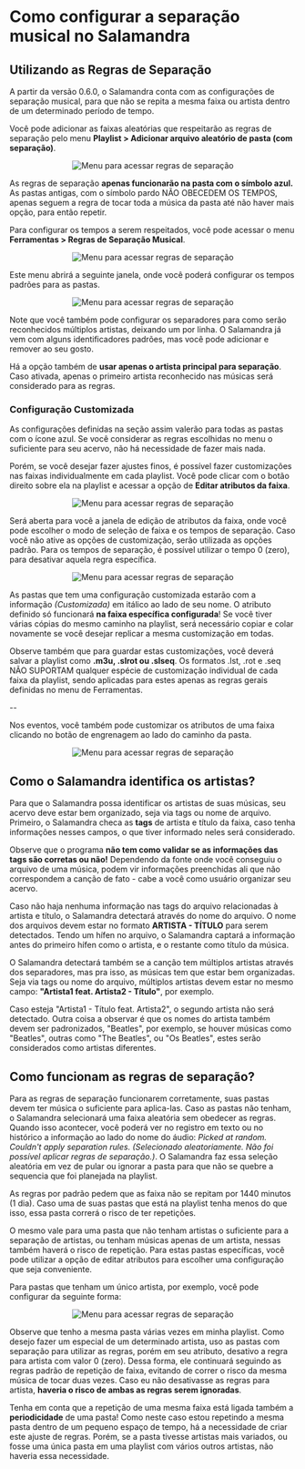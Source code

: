 # Como configurar a separação musical no Salamandra

## Utilizando as Regras de Separação

A partir da versão 0.6.0, o Salamandra conta com as configurações de separação musical, para que não se repita a mesma faixa ou artista dentro de um determinado período de tempo.

Você pode adicionar as faixas aleatórias que respeitarão as regras de separação pelo menu **Playlist > Adicionar arquivo aleatório de pasta (com separação)**.

<p align="center">
	<img src="Images/Separation/Separation_03.png" alt="Menu para acessar regras de separação"/>
</p>

As regras de separação **apenas funcionarão na pasta com o símbolo azul.** As pastas antigas, com o símbolo pardo NÃO OBECEDEM OS TEMPOS, apenas seguem a regra de tocar toda a música da pasta até não haver mais opção, para então repetir.

Para configurar os tempos a serem respeitados, você pode acessar o menu **Ferramentas > Regras de Separação Musical**.

<p align="center">
	<img src="Images/Separation/Separation_01.png" alt="Menu para acessar regras de separação"/>
</p>

Este menu abrirá a seguinte janela, onde você poderá configurar os tempos padrões para as pastas.

<p align="center">
	<img src="Images/Separation/Separation_02.png" alt="Menu para acessar regras de separação"/>
</p>

Note que você também pode configurar os separadores para como serão reconhecidos múltiplos artistas, deixando um por linha. O Salamandra já vem com alguns identificadores padrões, mas você pode adicionar e remover ao seu gosto.

Há a opção também de **usar apenas o artista principal para separação**. Caso ativada, apenas o primeiro artista reconhecido nas músicas será considerado para as regras.

### Configuração Customizada

As configurações definidas na seção assim valerão para todas as pastas com o ícone azul. Se você considerar as regras escolhidas no menu o suficiente para seu acervo, não há necessidade de fazer mais nada. 

Porém, se você desejar fazer ajustes finos, é possível fazer customizações nas faixas individualmente em cada playlist. Você pode clicar com o botão direito sobre ela na playlist e acessar a opção de **Editar atributos da faixa**.

<p align="center">
	<img src="Images/Separation/Separation_04.png" alt="Menu para acessar regras de separação"/>
</p>

Será aberta para você a janela de edição de atributos da faixa, onde você pode escolher o modo de seleção de faixa e os tempos de separação. Caso você não ative as opções de customização, serão utilizada as opções padrão. Para os tempos de separação, é possível utilizar o tempo 0 (zero), para desativar aquela regra específica.

<p align="center">
	<img src="Images/Separation/Separation_05.png" alt="Menu para acessar regras de separação"/>
</p>

As pastas que tem uma configuração customizada estarão com a informação *(Customizada)* em itálico ao lado de seu nome. O atributo definido só funcionará **na faixa específica configurada**! Se você tiver várias cópias do mesmo caminho na playlist, será necessário copiar e colar novamente se você desejar replicar a mesma customização em todas.

Observe também que para guardar estas customizações, você deverá salvar a playlist como **.m3u, .slrot ou .slseq**. Os formatos .lst, .rot e .seq NÃO SUPORTAM qualquer espécie de customização individual de cada faixa da playlist, sendo aplicadas para estes apenas as regras gerais definidas no menu de Ferramentas.

--

Nos eventos, você também pode customizar os atributos de uma faixa clicando no botão de engrenagem ao lado do caminho da pasta.

<p align="center">
	<img src="Images/Separation/Separation_06.png" alt="Menu para acessar regras de separação"/>
</p>

## Como o Salamandra identifica os artistas?

Para que o Salamandra possa identificar os artistas de suas músicas, seu acervo deve estar bem organizado, seja via tags ou nome de arquivo. Primeiro, o Salamandra checa as **tags** de artista e título da faixa, caso tenha informações nesses campos, o que tiver informado neles será considerado. 

Observe que o programa **não tem como validar se as informações das tags são corretas ou não!** Dependendo da fonte onde você conseguiu o arquivo de uma música, podem vir informações preenchidas ali que não correspondem a canção de fato - cabe a você como usuário organizar seu acervo.

Caso não haja nenhuma informação nas tags do arquivo relacionadas à artista e título, o Salamandra detectará através do nome do arquivo. O nome dos arquivos devem estar no formato **ARTISTA - TÍTULO** para serem detectados. Tendo um hífen no arquivo, o Salamandra captará a informação antes do primeiro hífen como o artista, e o restante como título da música.

O Salamandra detectará também se a canção tem múltiplos artistas através dos separadores, mas pra isso, as músicas tem que estar bem organizadas. Seja via tags ou nome do arquivo, múltiplos artistas devem estar no mesmo campo: **"Artista1 feat. Artista2 - Título"**, por exemplo. 

Caso esteja "Artista1 - Título feat. Artista2", o segundo artista não será detectado. Outra coisa a observar é que os nomes do artista também devem ser padronizados, "Beatles", por exemplo, se houver músicas como "Beatles", outras como "The Beatles", ou "Os Beatles", estes serão considerados como artistas diferentes.

## Como funcionam as regras de separação?

Para as regras de separação funcionarem corretamente, suas pastas devem ter música o suficiente para aplica-las. Caso as pastas não tenham, o Salamandra selecionará uma faixa aleatória sem obedecer as regras. Quando isso acontecer, você poderá ver no registro em texto ou no histórico a informação ao lado do nome do áudio: *Picked at random. Couldn't apply separation rules. (Selecionado aleatoriamente. Não foi possível aplicar regras de separação.)*. O Salamandra faz essa seleção aleatória em vez de pular ou ignorar a pasta para que não se quebre a sequencia que foi planejada na playlist.

As regras por padrão pedem que as faixa não se repitam por 1440 minutos (1 dia). Caso uma de suas pastas que está na playlist tenha menos do que isso, essa pasta correrá o risco de ter repetições. 

O mesmo vale para uma pasta que não tenham artistas o suficiente para a separação de artistas, ou tenham músicas apenas de um artista, nessas também haverá o risco de repetição. Para estas pastas específicas, você pode utilizar a opção de editar atributos para escolher uma configuração que seja conveniente.

Para pastas que tenham um único artista, por exemplo, você pode configurar da seguinte forma:

<p align="center">
	<img src="Images/Separation/Separation_07.png" alt="Menu para acessar regras de separação"/>
</p>

Observe que tenho a mesma pasta várias vezes em minha playlist. Como desejo fazer um especial de um determinado artista, uso as pastas com separação para utilizar as regras, porém em seu atributo, desativo a regra para artista com valor 0 (zero). Dessa forma, ele continuará seguindo as regras padrão de repetição de faixa, evitando de correr o risco da mesma música de tocar duas vezes. Caso eu não desativasse as regras para artista, **haveria o risco de ambas as regras serem ignoradas**.

Tenha em conta que a repetição de uma mesma faixa está ligada também a **periodicidade** de uma pasta! Como neste caso estou repetindo a mesma pasta dentro de um pequeno espaço de tempo, há a necessidade de criar este ajuste de regras. Porém, se a pasta tivesse artistas mais variados, ou fosse uma única pasta em uma playlist com vários outros artistas, não haveria essa necessidade.